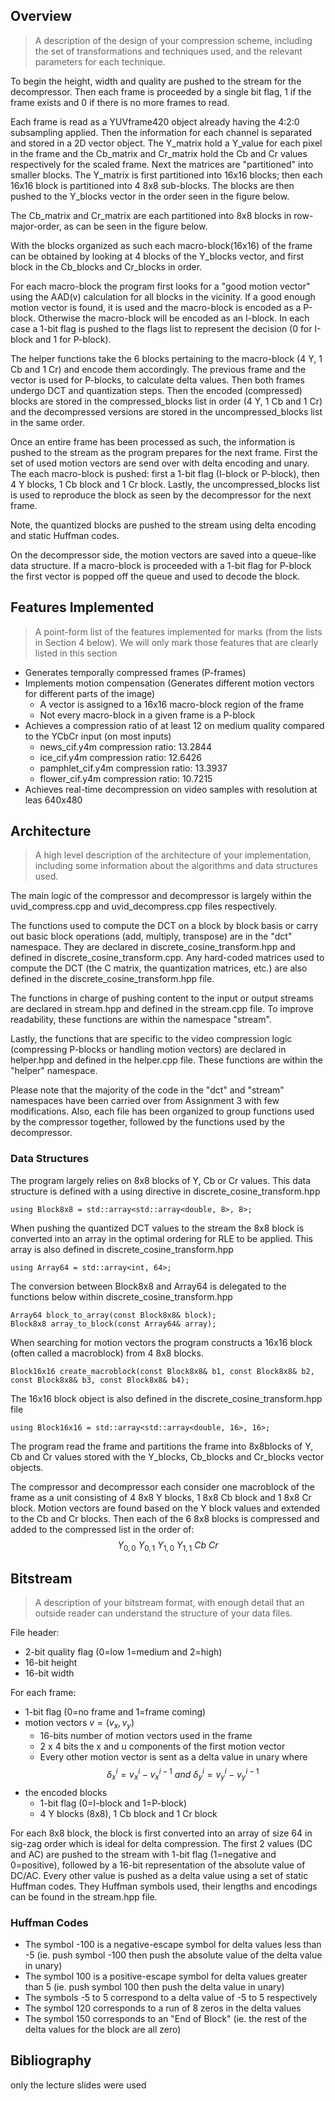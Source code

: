 ## Overview
> A description of the design of your compression scheme, including the set of transformations and techniques used, and the relevant parameters for each technique.

To begin the height, width and quality are pushed to the stream for the decompressor. Then each frame is proceeded by a single bit flag, 1 if the frame exists and 0 if there is no more frames to read.

Each frame is read as a YUVframe420 object already having the 4:2:0 subsampling applied. Then the information for each channel is separated and stored in a 2D vector object. The Y_matrix hold a Y_value for each pixel in the frame and the Cb_matrix and Cr_matrix hold the Cb and Cr values respectively for the scaled frame.
Next the matrices are "partitioned" into smaller blocks. The Y_matrix is first partitioned into 16x16 blocks; then each 16x16 block is partitioned into 4 8x8 sub-blocks. The blocks are then pushed to the Y_blocks vector in the order seen in the figure below.

The Cb_matrix and Cr_matrix are each partitioned into 8x8 blocks in row-major-order, as can be seen in the figure below.

With the blocks organized as such each macro-block(16x16) of the frame can be obtained by looking at 4 blocks of the Y_blocks vector, and first block in the Cb_blocks and Cr_blocks in order.

For each macro-block the program first looks for a "good motion vector" using the AAD(v) calculation for all blocks in the vicinity. If a good enough motion vector is found, it is used and the macro-block is encoded as a P-block. Otherwise the macro-block will be encoded as an I-block. In each case a 1-bit flag is pushed to the flags list to represent the decision (0 for I-block and 1 for P-block).

The helper functions take the 6 blocks pertaining to the macro-block (4 Y, 1 Cb and 1 Cr) and encode them accordingly. The previous frame and the vector is used for P-blocks, to calculate delta values. Then both frames undergo DCT and quantization steps. Then the encoded (compressed) blocks are stored in the compressed_blocks list in order (4 Y, 1 Cb and 1 Cr) and the decompressed versions are stored in the uncompressed_blocks list in the same order.

Once an entire frame has been processed as such, the information is pushed to the stream as the program prepares for the next frame. First the set of used motion vectors are send over with delta encoding and unary. The each macro-block is pushed: first a 1-bit flag (I-block or P-block), then 4 Y blocks, 1 Cb block and 1 Cr block. Lastly, the uncompressed_blocks list is used to reproduce the block as seen by the decompressor for the next frame.

Note, the quantized blocks are pushed to the stream using delta encoding and static Huffman codes.

On the decompressor side, the motion vectors are saved into a queue-like data structure. If a macro-block is proceeded with a 1-bit flag for P-block the first vector is popped off the queue and used to decode the block.
## Features Implemented
>A point-form list of the features implemented for marks (from the lists in Section 4 below). We will only mark those features that are clearly listed in this section

- Generates temporally compressed frames (P-frames)
- Implements motion compensation (Generates different motion vectors for different parts of the image)
	- A vector is assigned to a 16x16 macro-block region of the frame
	- Not every macro-block in a given frame is a P-block
- Achieves a compression ratio of at least 12 on medium quality compared to the YCbCr input (on most inputs)
	- news_cif.y4m        compression ratio: 13.2844
	- ice_cif.y4m         compression ratio: 12.6426
	- pamphlet_cif.y4m    compression ratio: 13.3937
	- flower_cif.y4m      compression ratio: 10.7215
- Achieves real-time decompression on video samples with resolution at leas 640x480

## Architecture
>A high level description of the architecture of your implementation, including some information about the algorithms and data structures used.

The main logic of the compressor and decompressor is largely within the uvid_compress.cpp and uvid_decompress.cpp files respectively.

The functions used to compute the DCT on a block by block basis or carry out basic block operations (add, multiply, transpose) are in the "dct" namespace. They are declared in discrete_cosine_transform.hpp and defined in discrete_cosine_transform.cpp. 
Any hard-coded matrices used to compute the DCT (the C matrix, the quantization matrices, etc.) are also defined in the discrete_cosine_transform.hpp file.

The functions in charge of pushing content to the input or output streams are declared in stream.hpp and defined in the stream.cpp file. To improve readability, these functions are within the namespace "stream".

Lastly, the functions that are specific to the video compression logic (compressing P-blocks or handling motion vectors) are declared in helper.hpp and defined in the helper.cpp file. These functions are within the "helper" namespace.

Please note that the majority of the code in the "dct" and "stream" namespaces have been carried over from Assignment 3 with few modifications. Also, each file has been organized to group functions used by the compressor together, followed by the functions used by the decompressor.

### Data Structures
The program largely relies on 8x8 blocks of Y, Cb or Cr values.
This data structure is defined with a using directive in discrete_cosine_transform.hpp
```
using Block8x8 = std::array<std::array<double, 8>, 8>;
```
When pushing the quantized DCT values to the stream the 8x8 block is converted into an array in the optimal ordering for RLE to be applied. This array is also defined in discrete_cosine_transform.hpp
```
using Array64 = std::array<int, 64>;
```
The conversion between Block8x8 and Array64 is delegated to the functions below within discrete_cosine_transform.hpp
```
Array64 block_to_array(const Block8x8& block);
Block8x8 array_to_block(const Array64& array);
```

When searching for motion vectors the program constructs a 16x16 block (often called a macroblock) from 4 8x8 blocks. 
```
Block16x16 create_macroblock(const Block8x8& b1, const Block8x8& b2, const Block8x8& b3, const Block8x8& b4);
```
The 16x16 block object is also defined in the discrete_cosine_transform.hpp file
```
using Block16x16 = std::array<std::array<double, 16>, 16>;
```

The program read the frame and partitions the frame into 8x8blocks of Y, Cb and Cr values stored with the Y_blocks, Cb_blocks and Cr_blocks vector objects.

The compressor and decompressor each consider one macroblock of the frame as a unit consisting of 4 8x8 Y blocks, 1 8x8 Cb block and 1 8x8 Cr block.
Motion vectors are found based on the Y block values and extended to the Cb and Cr blocks.
Then each of the 6 8x8 blocks is compressed and added to the compressed list in the order of:
$$Y_{0,0}\ Y_{0,1}\ Y_{1,0}\ Y_{1,1}\ Cb\ Cr$$


## Bitstream
>A description of your bitstream format, with enough detail that an outside reader can understand the structure of your data files.

File header:
- 2-bit quality flag (0=low 1=medium and 2=high)
- 16-bit height
- 16-bit width

For each frame:
- 1-bit flag (0=no frame and 1=frame coming)
- motion vectors $v = (v_x,v_y)$
	- 16-bits number of motion vectors used in the frame
	- 2 x 4 bits the x and u components of the first motion vector
	- Every other motion vector is sent as a delta value in unary where $$ \delta_x^i  = v_x^i - v_x^{i-1}\ and\ \delta_y^i  = v_y^i - v_y^{i-1} $$
- the encoded blocks
	- 1-bit flag (0=I-block and 1=P-block)
	- 4 Y blocks (8x8), 1 Cb block and 1 Cr block

For each 8x8 block, the block is first converted into an array of size 64 in sig-zag order which is ideal for delta compression. The first 2 values (DC and AC) are pushed to the stream with 1-bit flag (1=negative and 0=positive), followed by a 16-bit representation of the absolute value of DC/AC. Every other value is pushed as a delta value using a set of static Huffman codes. They Huffman symbols used, their lengths and encodings can be found in the stream.hpp file. 
### Huffman Codes
- The symbol -100 is a negative-escape symbol for delta values less than -5
	(ie. push symbol -100 then push the absolute value of the delta value in unary)
- The symbol 100 is a positive-escape symbol for delta values greater than 5
	(ie. push symbol 100 then push the delta value in unary)
- The symbols -5 to 5 correspond to a delta value of -5 to 5 respectively
- The symbol 120 corresponds to a run of 8 zeros in the delta values
- The symbol 150 corresponds to an "End of Block"
	(ie. the rest of the delta values for the block are all zero)

## Bibliography
only the lecture slides were used